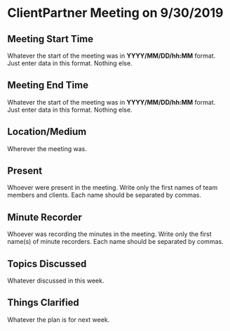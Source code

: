 # ClientPartner Meeting on 9/30/2019

## Meeting Start Time

Whatever the start of the meeting was in **YYYY/MM/DD/hh:MM** format. Just enter data in this format. Nothing else.

## Meeting End Time

Whatever the start of the meeting was in **YYYY/MM/DD/hh:MM** format. Just enter data in this format. Nothing else.

## Location/Medium

Wherever the meeting was.

## Present

Whoever were present in the meeting. Write only the first names of team members and clients. Each name should be separated by commas.

## Minute Recorder

Whoever was recording the minutes in the meeting. Write only the first name(s) of minute recorders. Each name should be separated by commas.

## Topics Discussed

Whatever discussed in this week.

## Things Clarified

Whatever the plan is for next week.